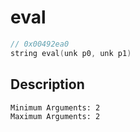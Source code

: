 # eval
```c
// 0x00492ea0
string eval(unk p0, unk p1)
```
## Description
```
Minimum Arguments: 2
Maximum Arguments: 2
```
